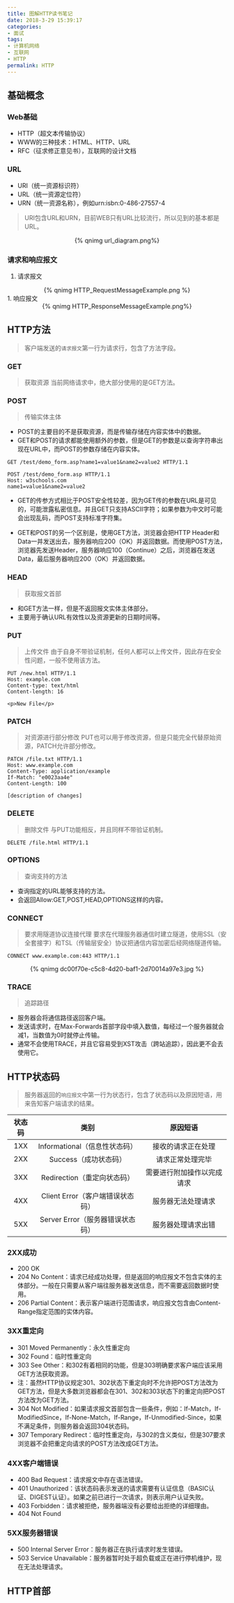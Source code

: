 ```yaml
---
title: 图解HTTP读书笔记
date: 2018-3-29 15:39:17
categories:
- 面试
tags:
- 计算机网络
- 互联网
- HTTP
permalink: HTTP
---
```


## 基础概念
### Web基础
- HTTP（超文本传输协议）
- WWW的三种技术：HTML、HTTP、URL
- RFC（征求修正意见书），互联网的设计文档

### URL
- URI（统一资源标识符）
- URL（统一资源定位符）
- URN（统一资源名称），例如urn:isbn:0-486-27557-4
>URI包含URL和URN，目前WEB只有URL比较流行，所以见到的基本都是URL。

<!--more-->

<div align="center">{% qnimg url_diagram.png%}</div>

### 请求和响应报文
1. 请求报文
<div align="center">{% qnimg HTTP_RequestMessageExample.png %}</div>
1. 响应报文
<div align="center">{% qnimg HTTP_ResponseMessageExample.png%}</div>

## HTTP方法
>客户端发送的`请求报文`第一行为请求行，包含了方法字段。

### GET
>获取资源
当前网络请求中，绝大部分使用的是GET方法。

### POST
>传输实体主体

- POST的主要目的不是获取资源，而是传输存储在内容实体中的数据。
- GET和POST的请求都能使用额外的参数，但是GET的参数是以查询字符串出现在URL中，而POST的参数存储在内容实体。

```
GET /test/demo_form.asp?name1=value1&name2=value2 HTTP/1.1
```

```
POST /test/demo_form.asp HTTP/1.1
Host: w3schools.com
name1=value1&name2=value2
```

- GET的传参方式相比于POST安全性较差，因为GET传的参数在URL是可见的，可能泄露私密信息。并且GET只支持ASCII字符；如果参数为中文时可能会出现乱码，而POST支持标准字符集。

- GET和POST的另一个区别是，使用GET方法，浏览器会把HTTP Header和Data一并发送出去，服务器响应200（OK）并返回数据。而使用POST方法，浏览器先发送Header，服务器响应100（Continue）之后，浏览器在发送Data，最后服务器响应200（OK）并返回数据。

### HEAD
> 获取报文首部

- 和GET方法一样，但是不返回报文实体主体部分。
- 主要用于确认URL有效性以及资源更新的日期时间等。

### PUT
> 上传文件
由于自身不带验证机制，任何人都可以上传文件，因此存在安全性问题，一般不使用该方法。

```
PUT /new.html HTTP/1.1
Host: example.com
Content-type: text/html
Content-length: 16

<p>New File</p>
```

### PATCH
>对资源进行部分修改
PUT也可以用于修改资源，但是只能完全代替原始资源，PATCH允许部分修改。

```
PATCH /file.txt HTTP/1.1
Host: www.example.com
Content-Type: application/example
If-Match: "e0023aa4e"
Content-Length: 100

[description of changes]
```

### DELETE
>删除文件
与PUT功能相反，并且同样不带验证机制。

```
DELETE /file.html HTTP/1.1
```

### OPTIONS
>查询支持的方法

- 查询指定的URL能够支持的方法。
- 会返回Allow:GET,POST,HEAD,OPTIONS这样的内容。

### CONNECT
>要求用隧道协议连接代理
要求在代理服务器通信时建立隧道，使用SSL（安全套接字）和TSL（传输层安全）协议把通信内容加密后经网络隧道传输。

```
CONNECT www.example.com:443 HTTP/1.1
```
<div align="center">{% qnimg dc00f70e-c5c8-4d20-baf1-2d70014a97e3.jpg %}</div>

### TRACE
>追踪路径

- 服务器会将通信路径返回客户端。
- 发送请求时，在Max-Forwards首部字段中填入数值，每经过一个服务器就会减1，当数值为0时就停止传输。
- 通常不会使用TRACE，并且它容易受到XST攻击（跨站追踪），因此更不会去使用它。

## HTTP状态码
>服务器返回的`响应报文`中第一行为状态行，包含了状态码以及原因短语，用来告知客户端请求的结果。

| 状态码 | 类别 | 原因短语 |
| :---: | :---: | :---: |
| 1XX | Informational（信息性状态码） | 接收的请求正在处理 |
| 2XX | Success（成功状态码） | 请求正常处理完毕 |
| 3XX | Redirection（重定向状态码） | 需要进行附加操作以完成请求 |
| 4XX | Client Error（客户端错误状态码） | 服务器无法处理请求 |
| 5XX | Server Error（服务器错误状态码） | 服务器处理请求出错 |

### 2XX成功
- 200 OK
- 204 No Content：请求已经成功处理，但是返回的响应报文不包含实体的主体部分。一般在只需要从客户端往服务器发送信息，而不需要返回数据时使用。
- 206 Partial Content：表示客户端进行范围请求，响应报文包含由Content-Range指定范围的实体内容。

### 3XX重定向
- 301 Moved Permanently：永久性重定向
- 302 Found：临时性重定向
- 303 See Other：和302有着相同的功能，但是303明确要求客户端应该采用GET方法获取资源。
- 注：虽然HTTP协议规定301、302状态下重定向时不允许把POST方法改为GET方法，但是大多数浏览器都会在301、302和303状态下的重定向把POST方法改为GET方法。
- 304 Not Modified：如果请求报文首部包含一些条件，例如：If-Match，If-ModifiedSince，If-None-Match，If-Range，If-Unmodified-Since，如果不满足条件，则服务器会返回304状态码。
- 307 Temporary Redirect：临时性重定向，与302的含义类似，但是307要求浏览器不会把重定向请求的POST方法改成GET方法。

### 4XX客户端错误
- 400 Bad Request：请求报文中存在语法错误。
- 401 Unauthorized：该状态码表示发送的请求需要有认证信息（BASIC认证、DIGEST认证）。如果之前已进行一次请求，则表示用户认证失败。
- 403 Forbidden：请求被拒绝，服务器端没有必要给出拒绝的详细理由。
- 404 Not Found

### 5XX服务器错误
- 500 Internal Server Error：服务器正在执行请求时发生错误。
- 503 Service Unavailable：服务器暂时处于超负载或正在进行停机维护，现在无法处理请求。

## HTTP首部
